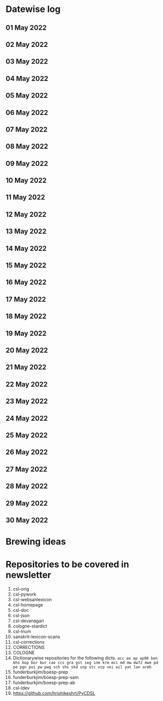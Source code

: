 # Datewise log

## 01 May 2022

## 02 May 2022

## 03 May 2022

## 04 May 2022

## 05 May 2022

## 06 May 2022

## 07 May 2022

## 08 May 2022

## 09 May 2022

## 10 May 2022

## 11 May 2022

## 12 May 2022

## 13 May 2022

## 14 May 2022

## 15 May 2022

## 16 May 2022

## 17 May 2022

## 18 May 2022

## 19 May 2022

## 20 May 2022

## 21 May 2022

## 22 May 2022

## 23 May 2022

## 24 May 2022

## 25 May 2022

## 26 May 2022

## 27 May 2022

## 28 May 2022

## 29 May 2022

## 30 May 2022


# Brewing ideas

# Repositories to be covered in newsletter

1. csl-orig
2. csl-pywork
3. csl-websanlexicon
4. csl-homepage
5. csl-doc
6. csl-json
7. csl-devanagari
8. cologne-stardict
9. csl-lnum
10. sanskrit-lexicon-scans
11. csl-corrections
12. CORRECTIONS
13. COLOGNE
14. Dictionarywise repositories for the following dicts. 
`acc ae ap ap90 ben bhs bop bor bur cae ccs gra gst ieg inm krm mci md mw mw72 mwe pd pe pgn pui pw pwg sch shs skd snp stc vcp vei wil yat lan armh`
15. funderburkjim/boesp-prep
16. funderburkjim/boesp-prep-sam
17. funderburkjim/boesp-prep-ab
18. csl-ldev
19. https://github.com/hrishikeshrt/PyCDSL
